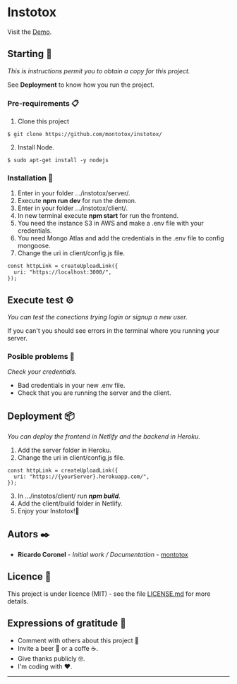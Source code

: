 # Instotox

Visit the [Demo](https://instotox.netlify.app).

## Starting 🚀

_This is instructions permit you to obtain a copy for this project._

See **Deployment** to know how you run the project.

### Pre-requirements 📋

1. Clone this project
```
$ git clone https://github.com/montotox/instotox/
```
2. Install Node.
```
$ sudo apt-get install -y nodejs
```

### Installation 🔧

1. Enter in your folder .../instotox/server/.
2. Execute **npm run dev** for run the demon.
3. Enter in your folder .../instotox/client/.
4. In new terminal execute **npm start** for run the frontend.
5. You need the instance S3 in AWS and make a .env file with your credentials.
6. You need Mongo Atlas and add the credentials in the .env file to config mongoose.
7. Change the uri in client/config.js file.
```
const httpLink = createUploadLink({
  uri: "https://localhost:3000/",
});
```

## Execute test ⚙️

_You can test the conections trying login or signup a new user._

If you can't you should see errors in the terminal where you running your server.

### Posible problems 🔩

_Check your credentials._

- Bad credentials in your new .env file.
- Check that you are running the server and the client.

## Deployment 📦

_You can deploy the frontend in Netlify and the backend in Heroku._

1. Add the server folder in Heroku.
2. Change the uri in client/config.js file.
```
const httpLink = createUploadLink({
  uri: "https://{yourServer}.herokuapp.com/",
});
```
3. In .../instotos/client/ run ***npm build***.
4. Add the client/build folder in Netlify.
5. Enjoy your Instotox!🎉

## Autors ✒️

- **Ricardo Coronel** - _Initial work / Documentation_ - [montotox](https://github.com/montotox)

## Licence 📄

This project is under licence (MIT) - see the file [LICENSE.md](LICENSE.md) for more details.

## Expressions of gratitude 🎁

- Comment with others about this project 📢
- Invite a beer 🍺 or a coffe ☕.
- Give thanks publicly 🤓.
- I'm coding with ❤️.

---
